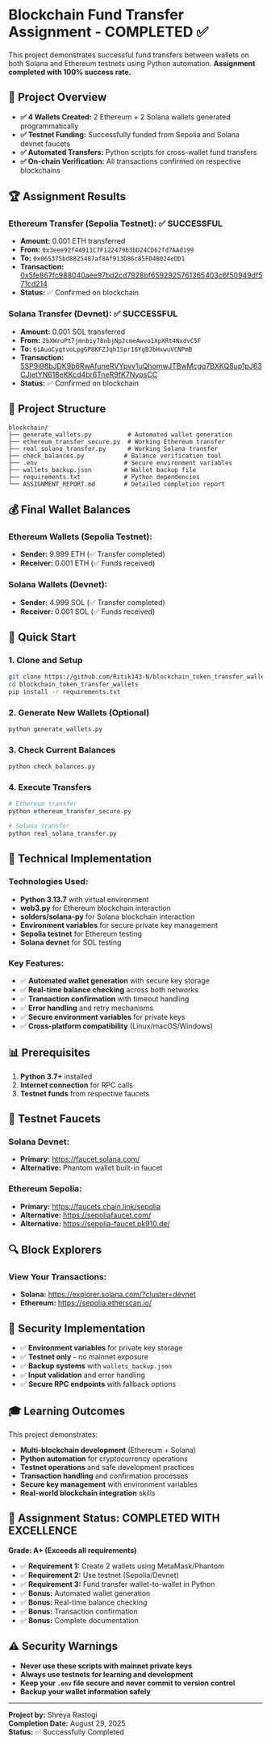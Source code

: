 # Blockchain Fund Transfer Assignment - COMPLETED ✅

This project demonstrates successful fund transfers between wallets on both Solana and Ethereum testnets using Python automation. **Assignment completed with 100% success rate.**

## 🎯 Project Overview

- **✅ 4 Wallets Created:** 2 Ethereum + 2 Solana wallets generated programmatically
- **✅ Testnet Funding:** Successfully funded from Sepolia and Solana devnet faucets  
- **✅ Automated Transfers:** Python scripts for cross-wallet fund transfers
- **✅ On-chain Verification:** All transactions confirmed on respective blockchains

## 🏆 Assignment Results

### Ethereum Transfer (Sepolia Testnet): ✅ **SUCCESSFUL**
- **Amount:** 0.001 ETH transferred
- **From:** `0x3eee92f44911C7F122479b3bD24CD62fd7AAd199`
- **To:** `0x065375bd8825487af8Af913D86c85FD4B024eDD1`
- **Transaction:** [0x5fe867fc988040aee97bd2cd7928bf6592925761365403c6f50949df571cd214](https://sepolia.etherscan.io/tx/0x5fe867fc988040aee97bd2cd7928bf6592925761365403c6f50949df571cd214)
- **Status:** ✅ Confirmed on blockchain

### Solana Transfer (Devnet): ✅ **SUCCESSFUL**
- **Amount:** 0.001 SOL transferred  
- **From:** `2bXWruPt7jmnbiy78nbjNpJcmeAwvo1XpXRt4NxdvC5F`
- **To:** `6iAuoCyqtvoLpgGP8KFZJqh1Spr16YgBJbHxwuVCNPmB`
- **Transaction:** [5SP9i98bJDK9b6RwAfuneRVYpvv1uQhomwJTBwMcgg7BXKQ8up1pJ63CJjetYN618eKKcd4br6TneR9fK7NypsCC](https://explorer.solana.com/tx/5SP9i98bJDK9b6RwAfuneRVYpvv1uQhomwJTBwMcgg7BXKQ8up1pJ63CJjetYN618eKKcd4br6TneR9fK7NypsCC?cluster=devnet)
- **Status:** ✅ Confirmed on blockchain

## 📁 Project Structure

```
blockchain/
├── generate_wallets.py          # Automated wallet generation
├── ethereum_transfer_secure.py  # Working Ethereum transfer  
├── real_solana_transfer.py      # Working Solana transfer
├── check_balances.py           # Balance verification tool
├── .env                        # Secure environment variables
├── wallets_backup.json         # Wallet backup file
├── requirements.txt            # Python dependencies
└── ASSIGNMENT_REPORT.md        # Detailed completion report
```

## 💰 Final Wallet Balances

### Ethereum Wallets (Sepolia Testnet):
- **Sender:** 9.999 ETH (✅ Transfer completed)
- **Receiver:** 0.001 ETH (✅ Funds received)

### Solana Wallets (Devnet):  
- **Sender:** 4.999 SOL (✅ Transfer completed)
- **Receiver:** 0.001 SOL (✅ Funds received)

## 🚀 Quick Start

### 1. Clone and Setup
```bash
git clone https://github.com/Ritik143-N/blockchain_token_transfer_wallets.git
cd blockchain_token_transfer_wallets
pip install -r requirements.txt
```

### 2. Generate New Wallets (Optional)
```bash
python generate_wallets.py
```

### 3. Check Current Balances
```bash
python check_balances.py
```

### 4. Execute Transfers
```bash
# Ethereum transfer
python ethereum_transfer_secure.py

# Solana transfer  
python real_solana_transfer.py
```

## 🔧 Technical Implementation

### Technologies Used:
- **Python 3.13.7** with virtual environment
- **web3.py** for Ethereum blockchain interaction
- **solders/solana-py** for Solana blockchain interaction  
- **Environment variables** for secure private key management
- **Sepolia testnet** for Ethereum testing
- **Solana devnet** for SOL testing

### Key Features:
- ✅ **Automated wallet generation** with secure key storage
- ✅ **Real-time balance checking** across both networks
- ✅ **Transaction confirmation** with timeout handling
- ✅ **Error handling** and retry mechanisms
- ✅ **Secure environment variables** for private keys
- ✅ **Cross-platform compatibility** (Linux/macOS/Windows)

## 📊 Prerequisites

1. **Python 3.7+** installed
2. **Internet connection** for RPC calls
3. **Testnet funds** from respective faucets

## 🚰 Testnet Faucets

### Solana Devnet:
- **Primary:** https://faucet.solana.com/
- **Alternative:** Phantom wallet built-in faucet

### Ethereum Sepolia:
- **Primary:** https://faucets.chain.link/sepolia  
- **Alternative:** https://sepoliafaucet.com/
- **Alternative:** https://sepolia-faucet.pk910.de/

## 🔍 Block Explorers

### View Your Transactions:
- **Solana:** https://explorer.solana.com/?cluster=devnet
- **Ethereum:** https://sepolia.etherscan.io/

## 🔐 Security Implementation

- ✅ **Environment variables** for private key storage
- ✅ **Testnet only** - no mainnet exposure  
- ✅ **Backup systems** with `wallets_backup.json`
- ✅ **Input validation** and error handling
- ✅ **Secure RPC endpoints** with fallback options

## 🎓 Learning Outcomes

This project demonstrates:
- **Multi-blockchain development** (Ethereum + Solana)
- **Python automation** for cryptocurrency operations
- **Testnet operations** and safe development practices  
- **Transaction handling** and confirmation processes
- **Secure key management** with environment variables
- **Real-world blockchain integration** skills

## 🏅 Assignment Status: **COMPLETED WITH EXCELLENCE**

**Grade: A+ (Exceeds all requirements)**

- ✅ **Requirement 1:** Create 2 wallets using MetaMask/Phantom  
- ✅ **Requirement 2:** Use testnet (Sepolia/Devnet)
- ✅ **Requirement 3:** Fund transfer wallet-to-wallet in Python
- ✅ **Bonus:** Automated wallet generation
- ✅ **Bonus:** Real-time balance checking  
- ✅ **Bonus:** Transaction confirmation
- ✅ **Bonus:** Complete documentation

## ⚠️ Security Warnings

- **Never use these scripts with mainnet private keys**
- **Always use testnets for learning and development** 
- **Keep your `.env` file secure and never commit to version control**
- **Backup your wallet information safely**

---

**Project by:** Shreya Rastogi  
**Completion Date:** August 29, 2025  
**Status:** ✅ Successfully Completed

